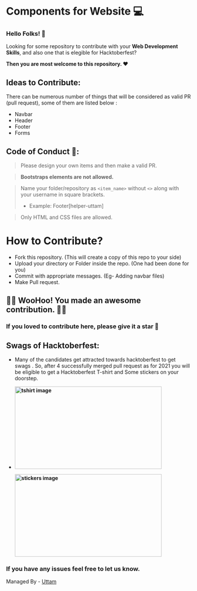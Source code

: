 # Components for Website 💻

### Hello Folks! 🙌
Looking for some repository to contribute with your **Web Development Skills**, and also one that is elegible for Hacktoberfest?

**Then you are most welcome to this repository. ❤**


## Ideas to Contribute:
There can be numerous number of things that will be considered as valid PR (pull request), 
some of them are listed below :

- Navbar
- Header
- Footer
- Forms

## Code of Conduct 🤝:
> Please design your own items and then make a valid PR.

> **Bootstraps elements are not allowed.**

> Name your folder/repository as `<item_name>` without `<>` along with your username in square brackets.
>  * Example: Footer[helper-uttam]

> Only HTML and CSS files are allowed.

# How to Contribute?
* Fork this repository. (This will create a copy of this repo to your side)
* Upload your directory or Folder inside the repo. (One had been done for you)
* Commit with appropriate messages. (Eg- Adding navbar files)
* Make Pull request.

## 🎉🎉 WooHoo! You made an awesome contribution. 🎉🎉

### If you loved to contribute here, please give it a star 🥶
 
 ## Swags of Hacktoberfest:
- Many of the candidates get attracted towards hacktoberfest to get swags . So, after 4 successfully merged pull request as for 2021 you will be eligible to get a Hacktoberfest T-shirt and Some stickers on your doorstep.
 
     <li><B><p><img src="https://miro.medium.com/max/1050/1*4JctIO7irt8hFxBmTvUpiQ.jpeg" width="400" height="225" style="width: 400px; height: 225px;" alt="tshirt image"></a></p><p><img src="https://miro.medium.com/max/1050/1*jkffr74bq5RsQ_xqDhgqYQ.jpeg" width="400" height="225" style="width: 400px; height: 225px;" alt="stickers image"></p>
</b></li>

### If you have any issues feel free to let us know.

Managed By - <a href="https://github.com/helper-uttam/">Uttam</a>
